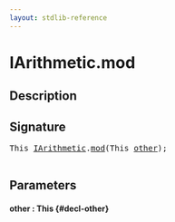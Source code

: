 ```yaml
---
layout: stdlib-reference
---
```


# IArithmetic\.mod

## Description





## Signature 

<pre>
<span class="code_keyword">This</span> <a href="/stdlib-reference/interfaces/iarithmetic-01/index" class="code_type">IArithmetic</a>.<a href="/stdlib-reference/interfaces/iarithmetic-01/mod">mod</a>(<span class="code_keyword">This</span> <a href="/stdlib-reference/interfaces/iarithmetic-01/mod#decl-other" class="code_param">other</a>);

</pre>

## Parameters

#### other  : This {#decl-other}

